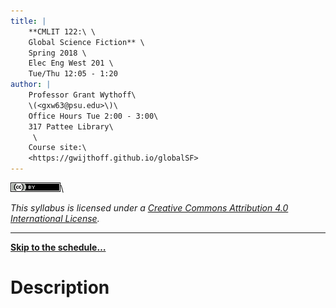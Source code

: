 ```yaml
---
title: |
    **CMLIT 122:\ \
    Global Science Fiction** \
    Spring 2018 \
    Elec Eng West 201 \
    Tue/Thu 12:05 - 1:20
author: |
    Professor Grant Wythoff\
    \(<gxw63@psu.edu>\)\
    Office Hours Tue 2:00 - 3:00\
    317 Pattee Library\
     \
    Course site:\
    <https://gwijthoff.github.io/globalSF>
---
```


![](assets/images/cc-by.png)\

*This syllabus is licensed under a [Creative Commons Attribution 4.0 International License](http://creativecommons.org/licenses/by/4.0/).*

* * * * * *

[**Skip to the schedule…**](#schedule)

Description
============
